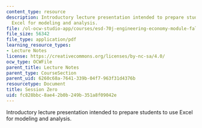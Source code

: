 ```yaml
---
content_type: resource
description: Introductory lecture presentation intended to prepare students to use
  Excel for modeling and analysis.
file: /ol-ocw-studio-app/courses/esd-70j-engineering-economy-module-fall-2009/fc828bbc8ae42b0b249b351a8f09042e_MITESD_70Jf09_lec0.pdf
file_size: 56342
file_type: application/pdf
learning_resource_types:
- Lecture Notes
license: https://creativecommons.org/licenses/by-nc-sa/4.0/
ocw_type: OCWFile
parent_title: Lecture Notes
parent_type: CourseSection
parent_uid: 6260c68a-7641-339b-04f7-963f31d4376b
resourcetype: Document
title: Session Zero
uid: fc828bbc-8ae4-2b0b-249b-351a8f09042e
---
```

Introductory lecture presentation intended to prepare students to use Excel for modeling and analysis.